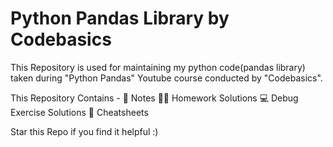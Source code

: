 # Python Pandas Library by Codebasics
This Repository is used for maintaining my python code(pandas library) taken during "Python Pandas" Youtube course conducted by "Codebasics".

This Repository Contains - 📖 Notes 🧑‍💻 Homework Solutions 💻 Debug Exercise Solutions 📄 Cheatsheets

Star this Repo if you find it helpful :)
